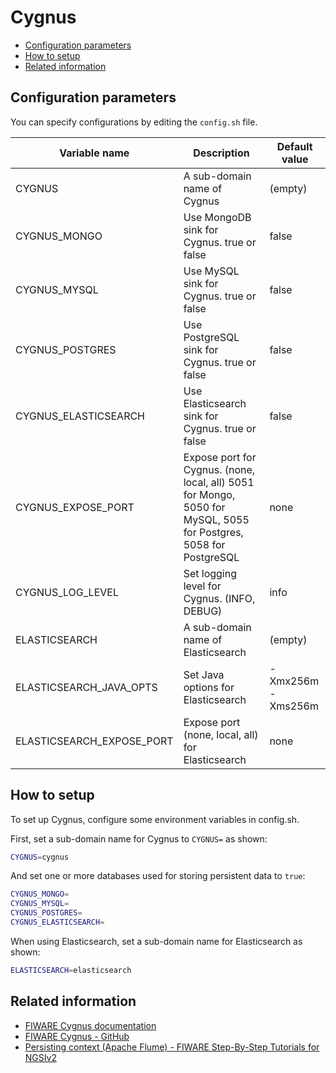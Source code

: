 # Cygnus

-   [Configuration parameters](#configuration-parameters)
-   [How to setup](#how-to-setup)
-   [Related information](#related-information)

## Configuration parameters

You can specify configurations by editing the `config.sh` file.

| Variable name               | Description                                                                                                       | Default value     |
| --------------------------- | ----------------------------------------------------------------------------------------------------------------- | ----------------- |
| CYGNUS                      | A sub-domain name of Cygnus                                                                                       | (empty)           |
| CYGNUS\_MONGO               | Use MongoDB sink for Cygnus. true or false                                                                        | false             |
| CYGNUS\_MYSQL               | Use MySQL sink for Cygnus. true or false                                                                          | false             |
| CYGNUS\_POSTGRES            | Use PostgreSQL sink for Cygnus. true or false                                                                     | false             |
| CYGNUS\_ELASTICSEARCH       | Use Elasticsearch sink for Cygnus. true or false                                                                  | false             |
| CYGNUS\_EXPOSE\_PORT        | Expose port for Cygnus. (none, local, all) 5051 for Mongo, 5050 for MySQL, 5055 for Postgres, 5058 for PostgreSQL | none              |
| CYGNUS\_LOG\_LEVEL          | Set logging level for Cygnus. (INFO, DEBUG)                                                                       | info              |
| ELASTICSEARCH               | A sub-domain name of Elasticsearch                                                                                | (empty)           |
| ELASTICSEARCH\_JAVA\_OPTS   | Set Java options for Elasticsearch                                                                                | -Xmx256m -Xms256m |
| ELASTICSEARCH\_EXPOSE\_PORT | Expose port (none, local, all) for Elasticsearch                                                                  | none              |

## How to setup

To set up Cygnus, configure some environment variables in config.sh.

First, set a sub-domain name for Cygnus to `CYGNUS=` as shown:

```bash
CYGNUS=cygnus
```

And set one or more databases used for storing persistent data to `true`:

```bash
CYGNUS_MONGO=
CYGNUS_MYSQL=
CYGNUS_POSTGRES=
CYGNUS_ELASTICSEARCH=
```

When using Elasticsearch, set a sub-domain name for Elasticsearch as shown:

```bash
ELASTICSEARCH=elasticsearch
```

## Related information

-   [FIWARE Cygnus documentation](https://fiware-cygnus.readthedocs.io/en/latest/)
-   [FIWARE Cygnus - GitHub](https://github.com/telefonicaid/fiware-cygnus)
-   [Persisting context (Apache Flume) - FIWARE Step-By-Step Tutorials for NGSIv2](https://fiware-tutorials.readthedocs.io/en/latest/historic-context-flume.html)
